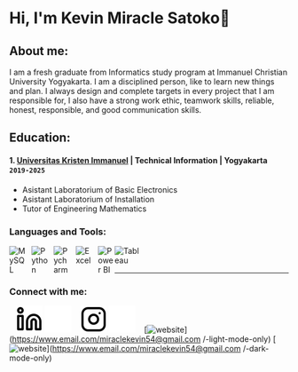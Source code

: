 # Hi, I'm Kevin Miracle Satoko👋
## About me:
I am a fresh graduate from Informatics study program at Immanuel Christian University Yogyakarta. I am a disciplined person, like to learn new things and plan. I always design and complete targets in every project that I am responsible for, I also have a strong work ethic, teamwork skills, reliable, honest, responsible, and good communication skills.

## Education:

#### 1. [Universitas Kristen Immanuel](https://www.ukrim.ac.id) | Technical Information | Yogyakarta `2019-2025`
   - Asistant Laboratorium of Basic Electronics
   - Asistant Laboratorium of Installation
   - Tutor of Engineering Mathematics



### Languages and Tools:

[<img align="left" alt="MySQL" width="30px" src="https://cdn.jsdelivr.net/gh/devicons/devicon/icons/mysql/mysql-original.svg" style="padding-right:10px;" />][webdev]
[<img align="left" alt="Python" width="30px" src="https://upload.wikimedia.org/wikipedia/commons/thumb/c/c3/Python-logo-notext.svg/110px-Python-logo-notext.svg.png?20100317150552" style="padding-right:10px;" />][webdev]
[<img align="left" alt="Pycharm" width="30px" src="https://upload.wikimedia.org/wikipedia/commons/thumb/1/1d/PyCharm_Icon.svg/220px-PyCharm_Icon.svg.png" style="padding-right:10px;" />][webdev]
[<img align="left" alt="Excel" width="30px" src="https://is2-ssl.mzstatic.com/image/thumb/Purple126/v4/a8/fd/5a/a8fd5a84-c6f1-355f-3b9f-6e86598efaa3/XCEL.png/1200x630bb.png" style="padding-right:10px;" />][webdev]
[<img align="left" alt="Power BI" width="30px" src="https://powerbi.microsoft.com/pictures/application-logos/svg/powerbi.svg" style="padding-right:0px;" />][webdev]
[<img align="left" alt="Tableau" width="50px" src="https://logos-world.net/wp-content/uploads/2021/10/Tableau-Symbol.png" style="padding-right:10px;" />][webdev]

<br />
<br />

---
### Connect with me:
&nbsp;&nbsp;
[![website](./img/linkedin-light.svg)](https://www.linkedin.com/in/Kevin-Miracle-Satoko/-light-mode-only)
[![website](./img/linkedin-dark.svg)](https://www.linkedin.com/in/Kevin-Miracle-Satoko/-dark-mode-only)
&nbsp;&nbsp;
[![website](./img/instagram-light.svg)](https://www.instagram.com/kevinn_miracle/-light-mode-only)
[![website](./img/instagram-dark.svg)](https://www.instagram.com/kevinn_miracle/-dark-mode-only)
&nbsp;&nbsp;
[![website](./img/email-light.svg)](https://www.email.com/miraclekevin54@gmail.com /-light-mode-only)
[![website](./img/email-dark.svg)](https://www.email.com/miraclekevin54@gmail.com /-dark-mode-only)



[webdev]: https://github.com/kevinmiraclesatoko/kevinmiraclesatoko
